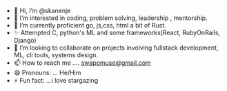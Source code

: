 - 👋 Hi, I’m @skanenje
- 👀 I’m interested in coding, problem solving, leadership , mentorship.
- 🌱 I’m currently proficient go, js,css, html  a bit of  Rust.
- ✨ Attempted C, python's ML and some frameworks(React, RubyOnRails, Django)
- 💞️ I’m looking to collaborate on projects involving fullstack development, ML, cli tools, systems design.
- 📫 How to reach me .... swapomuse@gmail.com
- 😄 Pronouns: ... He/Him
- ⚡ Fun fact: ...i love stargazing

<!---
skanenje/skanenje is a ✨ special ✨ repository because its `README.md` (this file) appears on your GitHub profile.
You can click the Preview link to take a look at your changes.


